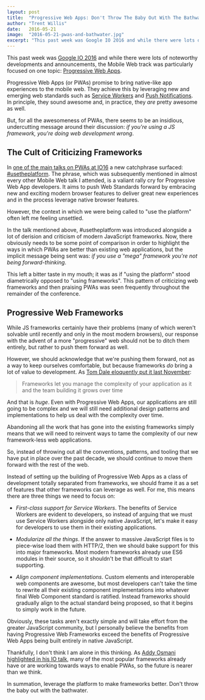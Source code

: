 ```yaml
---
layout: post
title:  "Progressive Web Apps: Don't Throw The Baby Out With The Bathwater"
author: "Trent Willis"
date:   2016-05-21
image:  "2016-05-21-pwas-and-bathwater.jpg"
excerpt: "This past week was Google IO 2016 and while there were lots of noteworthy developments and announcements, the Mobile Web track was particularly focused on one topic: Progressive Web Apps."
---
```


This past week was [Google IO 2016](https://events.google.com/io2016/) and while there were lots of noteworthy developments and announcements, the Mobile Web track was particularly focused on one topic: [Progressive Web Apps](https://developers.google.com/web/progressive-web-apps/).

Progressive Web Apps (or PWAs) promise to bring native-like app experiences to the mobile web. They achieve this by leveraging new and emerging web standards such as [Service Workers](https://developer.mozilla.org/en-US/docs/Web/API/Service_Worker_API) and [Push Notifications](https://developer.mozilla.org/en-US/docs/Web/API/Push_API). In principle, they sound awesome and, in practice, they _are_ pretty awesome as well.

But, for all the awesomeness of PWAs, there seems to be an insidious, undercutting message around their discussion: _if you're using a JS framework, you're doing web development wrong_.

## The Cult of Criticizing Frameworks

In [one of the main talks on PWAs at IO16](https://www.youtube.com/watch?v=fFF2Yup2dMM) a new catchphrase surfaced: [#usetheplatform](https://twitter.com/search?q=%23usetheplatform). The phrase, which was subsequently mentioned in almost every other Mobile Web talk I attended, is a valiant rally cry for Progressive Web App developers. It aims to push Web Standards forward by embracing new and exciting modern browser features to deliver great new experiences and in the process leverage native browser features.

However, the context in which we were being called to "use the platform" often left me feeling unsettled.

In the talk mentioned above, #usetheplatform was introduced alongside a lot of derision and criticism of modern JavaScript frameworks. Now, there obviously needs to be some point of comparison in order to highlight the ways in which PWAs are better than existing web applications, but the implicit message being sent was: _if you use a "mega" framework you're not being forward-thinking_.

This left a bitter taste in my mouth; it was as if "using the platform" stood diametrically opposed to "using frameworks". This pattern of criticizing web frameworks and then praising PWAs was seen frequently throughout the remainder of the conference.

## Progressive Web Frameworks

While JS frameworks certainly have their problems (many of which weren't solvable until recently and only in the most modern browsers), our response with the advent of a more "progressive" web should not be to ditch them entirely, but rather to push them forward as well.

However, we should acknowledge that we're pushing them forward, not as a way to keep ourselves comfortable, but because frameworks _do_ bring a lot of value to development. As [Tom Dale eloquently put it last November](http://tomdale.net/2015/11/javascript-frameworks-and-mobile-performance/):

> Frameworks let you manage the complexity of your application as it and the team building it grows over time

And that is _huge_. Even with Progressive Web Apps, our applications are still going to be complex and we will still need additional design patterns and implementations to help us deal with the complexity over time.

Abandoning all the work that has gone into the existing frameworks simply means that we will need to reinvent ways to tame the complexity of our new framework-less web applications.

So, instead of throwing out all the conventions, patterns, and tooling that we have put in place over the past decade, we should continue to move them forward with the rest of the web.

Instead of setting up the building of Progressive Web Apps as a class of development totally separated from frameworks, we should frame it as a set of features that other frameworks can leverage as well. For me, this means there are three things we need to focus on:

- _First-class support for Service Workers_. The benefits of Service Workers are evident to developers, so instead of arguing that we must use Service Workers alongside only native JavaScript, let's make it easy for developers to use them in their existing applications.

- _Modularize all the things_. If the answer to massive JavaScript files is to piece-wise load them with HTTP/2, then we should bake support for this into major frameworks. Most modern frameworks already use ES6 modules in their source, so it shouldn't be that difficult to start supporting.

- _Align component implementations_. Custom elements and interoperable web components are awesome, but most developers can't take the time to rewrite all their existing component implementations into whatever final Web Component standard is ratified. Instead frameworks should gradually align to the actual standard being proposed, so that it begins to simply work in the future.

Obviously, these tasks aren't exactly simple and will take effort from the greater JavaScript community, but I personally believe the benefits from having Progressive Web Frameworks exceed the benefits of Progressive Web Apps being built entirely in native JavaScript.

Thankfully, I don't think I am alone in this thinking. As [Addy Osmani highlighted in his IO talk](https://youtu.be/srdKq0DckXQ), many of the most popular frameworks already have or are working towards ways to enable PWAs, so the future is nearer than we think.

In summation, leverage the platform to make frameworks better. Don't throw the baby out with the bathwater.
